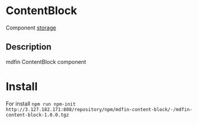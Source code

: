 # ContentBlock

Component [storage](http://3.127.182.171:808/#browse/welcome)

## Description

mdfin ContentBlock component

# Install

For install `npm run npm-init http://3.127.182.171:808/repository/npm/mdfin-content-block/-/mdfin-content-block-1.0.0.tgz`
